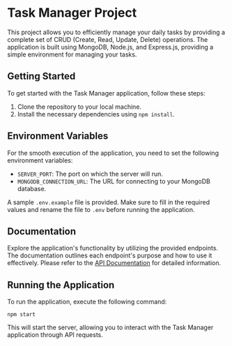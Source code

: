 # Task Manager Project

This project allows you to efficiently manage your daily tasks by providing a complete set of CRUD (Create, Read, Update, Delete) operations. The application is built using MongoDB, Node.js, and Express.js, providing a simple environment for managing your tasks.

## Getting Started

To get started with the Task Manager application, follow these steps:

1. Clone the repository to your local machine.
2. Install the necessary dependencies using `npm install`.

## Environment Variables

For the smooth execution of the application, you need to set the following environment variables:

- `SERVER_PORT`: The port on which the server will run.
- `MONGODB_CONNECTION_URL`: The URL for connecting to your MongoDB database.

A sample `.env.example` file is provided. Make sure to fill in the required values and rename the file to `.env` before running the application.

## Documentation

Explore the application's functionality by utilizing the provided endpoints. The documentation outlines each endpoint's purpose and how to use it effectively. Please refer to the [API Documentation](https://documenter.getpostman.com/view/28416524/2s9Xy2QCRK) for detailed information.

## Running the Application

To run the application, execute the following command:

```
npm start
```

This will start the server, allowing you to interact with the Task Manager application through API requests.
